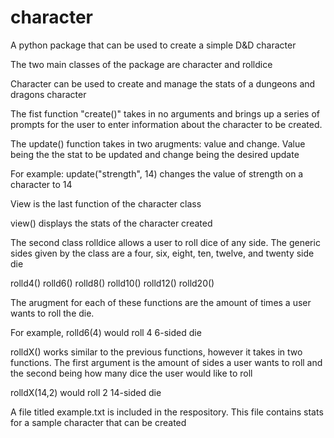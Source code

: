 # character
A python package that can be used to create a simple D&D character

The two main classes of the package are character and rolldice 

Character can be used to create and manage the stats of a dungeons and dragons character 

The fist function "create()" takes in no arguments and brings up a series of prompts for the user to enter information about the character 
to be created. 

The update() function takes in two arugments: value and change. Value being the the stat to be updated and change being the desired update

For example: update("strength", 14) changes the value of strength on a character to 14

View is the last function of the character class 

view() displays the stats of the character created 


The second class rolldice allows a user to roll dice of any side. The generic sides given by the class are a 
four, six, eight, ten, twelve, and twenty side die

rolld4()
rolld6()
rolld8()
rolld10()
rolld12()
rolld20()

The arugment for each of these functions are the amount of times a user wants to roll the die. 

For example, rolld6(4) would roll 4 6-sided die

rolldX() works similar to the previous functions, however it takes in two functions. The first argument is the amount of sides a 
user wants to roll and the second being how many dice the user would like to roll 

rolldX(14,2) would roll 2 14-sided die

A file titled example.txt is included in the respository. This file contains stats for a sample character that can be created

